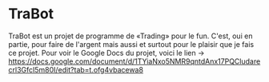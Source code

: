# TraBot
TraBot est un projet de programme de «Trading» pour le fun. C'est, oui en partie, pour faire de l'argent mais aussi et surtout pour le plaisir que je fais ce projet.
Pour voir le Google Docs du projet, voici le lien → https://docs.google.com/document/d/1TYiaNxo5NMR9qntdAnx17PQCludarecrl3GfcI5m80I/edit?tab=t.ofg4vbacewa8
